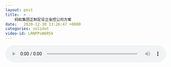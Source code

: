 ```yaml
---
layout: post
title:  >
    蚂蚁集团正制定设立金控公司方案
date:   2020-12-30 13:26:47 +0800
categories: solidot
video-id: LRNPPsW6R5k
---
```


<audio src="/assets/b9e804736b4874f9a4722c5bccc43e26.mp3" style="width: 100%;" controls></audio>

